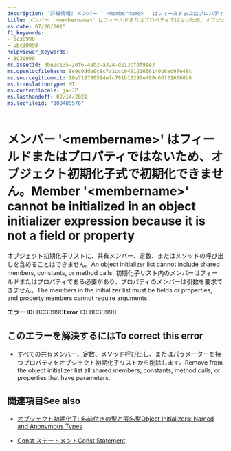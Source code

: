 ```yaml
---
description: "詳細情報: メンバー ' <membername> ' はフィールドまたはプロパティではないため、オブジェクト初期化子式で初期化できません"
title: メンバー '<membername>' はフィールドまたはプロパティではないため、オブジェクト初期化子式で初期化できません。
ms.date: 07/20/2015
f1_keywords:
- bc30990
- vbc30990
helpviewer_keywords:
- BC30990
ms.assetid: 3be2c135-20f6-49b2-a324-d213cfdf9ee3
ms.openlocfilehash: 8e9c0dda0c8c7a1ccc949121656140b6ad97e48c
ms.sourcegitcommit: 10e719780594efc781b15295e499c66f316068b8
ms.translationtype: MT
ms.contentlocale: ja-JP
ms.lasthandoff: 02/14/2021
ms.locfileid: "100485576"
---
```

# <a name="member-membername-cannot-be-initialized-in-an-object-initializer-expression-because-it-is-not-a-field-or-property"></a><span data-ttu-id="2b2e1-103">メンバー '\<membername>' はフィールドまたはプロパティではないため、オブジェクト初期化子式で初期化できません。</span><span class="sxs-lookup"><span data-stu-id="2b2e1-103">Member '\<membername>' cannot be initialized in an object initializer expression because it is not a field or property</span></span>

<span data-ttu-id="2b2e1-104">オブジェクト初期化子リストに、共有メンバー、定数、またはメソッドの呼び出しを含めることはできません。</span><span class="sxs-lookup"><span data-stu-id="2b2e1-104">An object initializer list cannot include shared members, constants, or method calls.</span></span> <span data-ttu-id="2b2e1-105">初期化子リスト内のメンバーはフィールドまたはプロパティである必要があり、プロパティのメンバーは引数を要求できません。</span><span class="sxs-lookup"><span data-stu-id="2b2e1-105">The members in the initializer list must be fields or properties, and property members cannot require arguments.</span></span>  
  
 <span data-ttu-id="2b2e1-106">**エラー ID:** BC30990</span><span class="sxs-lookup"><span data-stu-id="2b2e1-106">**Error ID:** BC30990</span></span>  
  
## <a name="to-correct-this-error"></a><span data-ttu-id="2b2e1-107">このエラーを解決するには</span><span class="sxs-lookup"><span data-stu-id="2b2e1-107">To correct this error</span></span>  
  
- <span data-ttu-id="2b2e1-108">すべての共有メンバー、定数、メソッド呼び出し、またはパラメーターを持つプロパティをオブジェクト初期化子リストから削除します。</span><span class="sxs-lookup"><span data-stu-id="2b2e1-108">Remove from the object initializer list all shared members, constants, method calls, or properties that have parameters.</span></span>  
  
## <a name="see-also"></a><span data-ttu-id="2b2e1-109">関連項目</span><span class="sxs-lookup"><span data-stu-id="2b2e1-109">See also</span></span>

- [<span data-ttu-id="2b2e1-110">オブジェクト初期化子: 名前付きの型と匿名型</span><span class="sxs-lookup"><span data-stu-id="2b2e1-110">Object Initializers: Named and Anonymous Types</span></span>](../programming-guide/language-features/objects-and-classes/object-initializers-named-and-anonymous-types.md)

- [<span data-ttu-id="2b2e1-111">Const ステートメント</span><span class="sxs-lookup"><span data-stu-id="2b2e1-111">Const Statement</span></span>](../language-reference/statements/const-statement.md)
